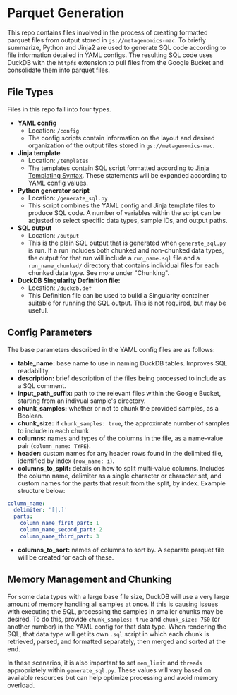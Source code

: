 # Parquet Generation

This repo contains files involved in the process of creating formatted parquet files from output stored in `gs://metagenomics-mac`. To briefly summarize, Python and Jinja2 are used to generate SQL code according to file information detailed in YAML configs. The resulting SQL code uses DuckDB with the `httpfs` extension to pull files from the Google Bucket and consolidate them into parquet files.

## File Types

Files in this repo fall into four types.

* **YAML config**
  * Location: `/config`
  * The config scripts contain information on the layout and desired organization of the output files stored in `gs://metagenomics-mac`.
* **Jinja template**
  * Location: `/templates`
  * The templates contain SQL script formatted according to [Jinja Templating Syntax](https://jinja.palletsprojects.com/en/stable/templates/). These statements will be expanded according to YAML config values.
* **Python generator script**
  * Location: `/generate_sql.py`
  * This script combines the YAML config and Jinja template files to produce SQL code. A number of variables within the script can be adjusted to select specific data types, sample IDs, and output paths.
* **SQL output**
  * Location: `/output`
  * This is the plain SQL output that is generated when `generate_sql.py` is run. If a run includes both chunked and non-chunked data types, the output for that run will include a `run_name.sql` file and a `run_name_chunked/` directory that contains individual files for each chunked data type. See more under "Chunking".
* **DuckDB Singularity Definition file:**
  * Location: `/duckdb.def`
  * This Definition file can be used to build a Singularity container suitable for running the SQL output. This is not required, but may be useful.

## Config Parameters

The base parameters described in the YAML config files are as follows:

* **table_name:** base name to use in naming DuckDB tables. Improves SQL readability.
* **description:** brief description of the files being processed to include as a SQL comment.
* **input_path_suffix:** path to the relevant files within the Google Bucket, starting from an indivual sample's directory.
* **chunk_samples:** whether or not to chunk the provided samples, as a Boolean.
* **chunk_size:** if `chunk_samples: true`, the approximate number of samples to include in each chunk.
* **columns:** names and types of the columns in the file, as a name-value pair (`column_name: TYPE`).
* **header:** custom names for any header rows found in the delimited file, identified by index (`row_name: i`).
* **columns_to_split:** details on how to split multi-value columns. Includes the column name, delimiter as a single character or character set, and custom names for the parts that result from the split, by index. Example structure below:
``` yaml
column_name:
  delimiter: '[|.]'
  parts:
    column_name_first_part: 1
    column_name_second_part: 2
    column_name_third_part: 3
```
* **columns_to_sort:** names of columns to sort by. A separate parquet file will be created for each of these.

## Memory Management and Chunking

For some data types with a large base file size, DuckDB will use a very large amount of memory handling all samples at once. If this is causing issues with executing the SQL, processing the samples in smaller chunks may be desired. To do this, provide `chunk_samples: true` and `chunk_size: 750` (or another number) in the YAML config for that data type. When rendering the SQL, that data type will get its own `.sql` script in which each chunk is retrieved, parsed, and formatted separately, then merged and sorted at the end.

In these scenarios, it is also important to set `mem_limit` and `threads` appropriately within `generate_sql.py`. These values will vary based on available resources but can help optimize processing and avoid memory overload.
